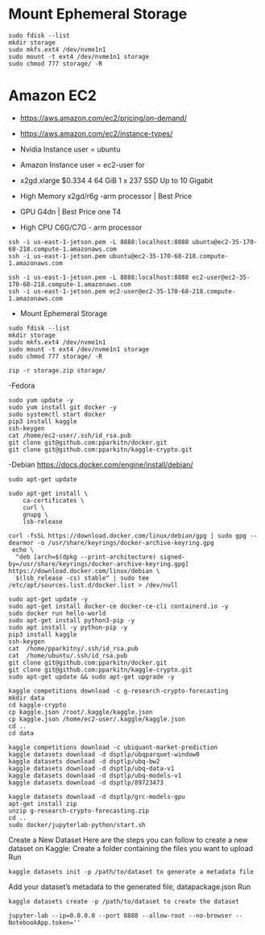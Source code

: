# Mount Ephemeral Storage
```
sudo fdisk --list
mkdir storage
sudo mkfs.ext4 /dev/nvme1n1
sudo mount -t ext4 /dev/nvme1n1 storage
sudo chmod 777 storage/ -R
```


# Amazon EC2
- https://aws.amazon.com/ec2/pricing/on-demand/
- https://aws.amazon.com/ec2/instance-types/

- Nvidia Instance user = ubuntu  
- Amazon Instance user = ec2-user for 

- x2gd.xlarge	$0.334	4	64 GiB	1 x 237 SSD	Up to 10 Gigabit
- High Memory x2gd/r6g -arm processor | Best Price
- GPU G4dn | Best Price one T4
- High CPU C6G/C7G - arm processor



```
ssh -i us-east-1-jetson.pem -L 8888:localhost:8888 ubuntu@ec2-35-170-68-218.compute-1.amazonaws.com
ssh -i us-east-1-jetson.pem ubuntu@ec2-35-170-68-218.compute-1.amazonaws.com

ssh -i us-east-1-jetson.pem -L 8888:localhost:8888 ec2-user@ec2-35-170-68-218.compute-1.amazonaws.com
ssh -i us-east-1-jetson.pem ec2-user@ec2-35-170-68-218.compute-1.amazonaws.com

```

- Mount Ephemeral Storage
```
sudo fdisk --list
mkdir storage
sudo mkfs.ext4 /dev/nvme1n1
sudo mount -t ext4 /dev/nvme1n1 storage
sudo chmod 777 storage/ -R
```

```
zip -r storage.zip storage/
```

-Fedora
```
sudo yum update -y
sudo yum install git docker -y
sudo systemctl start docker
pip3 install kaggle
ssh-keygen
cat /home/ec2-user/.ssh/id_rsa.pub
git clone git@github.com:pparkitn/docker.git
git clone git@github.com:pparkitn/kaggle-crypto.git
```


-Debian
https://docs.docker.com/engine/install/debian/
```
sudo apt-get update

sudo apt-get install \
    ca-certificates \
    curl \
    gnupg \
    lsb-release

curl -fsSL https://download.docker.com/linux/debian/gpg | sudo gpg --dearmor -o /usr/share/keyrings/docker-archive-keyring.gpg
 echo \
  "deb [arch=$(dpkg --print-architecture) signed-by=/usr/share/keyrings/docker-archive-keyring.gpg] https://download.docker.com/linux/debian \
  $(lsb_release -cs) stable" | sudo tee /etc/apt/sources.list.d/docker.list > /dev/null

sudo apt-get update -y
sudo apt-get install docker-ce docker-ce-cli containerd.io -y
sudo docker run hello-world
sudo apt-get install python3-pip -y
sudo apt install -y python-pip -y
pip3 install kaggle 
ssh-keygen
cat  /home/pparkitny/.ssh/id_rsa.pub
cat  /home/ubuntu/.ssh/id_rsa.pub
git clone git@github.com:pparkitn/docker.git
git clone git@github.com:pparkitn/kaggle-crypto.git
sudo apt-get update && sudo apt-get upgrade -y
```



```
kaggle competitions download -c g-research-crypto-forecasting
mkdir data
cd kaggle-crypto
cp kaggle.json /root/.kaggle/kaggle.json
cp kaggle.json /home/ec2-user/.kaggle/kaggle.json
cd ..
cd data

kaggle competitions download -c ubiquant-market-prediction
kaggle datasets download -d dsptlp/ubqparquet-window0
kaggle datasets download -d dsptlp/ubq-bw2
kaggle datasets download -d dsptlp/ubq-data-v1
kaggle datasets download -d dsptlp/ubq-models-v1
kaggle datasets download -d dsptlp/89723473

kaggle datasets download -d dsptlp/grc-models-gpu
apt-get install zip
unzip g-research-crypto-forecasting.zip
cd ..
sudo docker/jupyterlab-python/start.sh
```


Create a New Dataset
Here are the steps you can follow to create a new dataset on Kaggle:
Create a folder containing the files you want to upload
Run 
```
kaggle datasets init -p /path/to/dataset to generate a metadata file
```
Add your dataset’s metadata to the generated file, datapackage.json
Run
```
kaggle datasets create -p /path/to/dataset to create the dataset
```

```
jupyter-lab --ip=0.0.0.0 --port 8888 --allow-root --no-browser --NotebookApp.token=''
```
